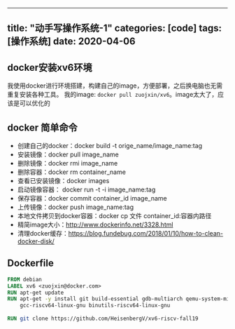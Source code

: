 
---
title: "动手写操作系统-1"
categories: [code]
tags: [操作系统]
date: 2020-04-06
---

## docker安装xv6环境
我使用docker进行环境搭建，构建自己的image，方便部署，之后换电脑也无需重复安装各种工具。
我的image: `docker pull zuojxin/xv6`。image太大了，应该是可以优化的

## docker 简单命令
- 创建自己的docker：docker build -t orige_name/image_name:tag
- 安装镜像：docker pull image_name  
- 删除镜像：docker rmi image_name
- 删除容器：docker rm container_name
- 查看已安装镜像：docker images
- 启动镜像容器： docker run -t -i image_name:tag 
- 保存容器：docker commit container_id image_name
- 上传镜像：docker push image_name:tag  
- 本地文件拷贝到docker容器：docker cp 文件 container_id:容器内路径
- 精简image大小：http://www.dockerinfo.net/3328.html
- 清理docker缓存：https://blog.fundebug.com/2018/01/10/how-to-clean-docker-disk/

## Dockerfile
```dockerfile
FROM debian
LABEL xv6 <zuojxin@docker.com>
RUN apt-get update 
RUN apt-get -y install git build-essential gdb-multiarch qemu-system-misc \
    gcc-riscv64-linux-gnu binutils-riscv64-linux-gnu 
    
RUN git clone https://github.com/HeisenbergV/xv6-riscv-fall19
```
